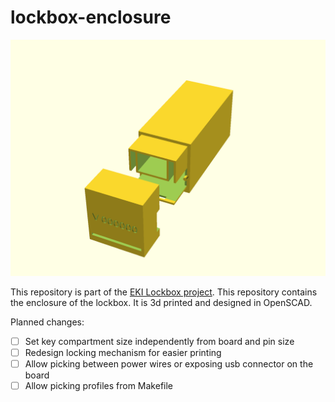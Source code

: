 # lockbox-enclosure

![box](main.png)

This repository is part of the [EKI Lockbox project](https://embeddedkink.com/lockbox). This repository contains the enclosure of the lockbox. It is 3d printed and designed in OpenSCAD.

Planned changes:

- [ ] Set key compartment size independently from board and pin size
- [ ] Redesign locking mechanism for easier printing
- [ ] Allow picking between power wires or exposing usb connector on the board
- [ ] Allow picking profiles from Makefile
